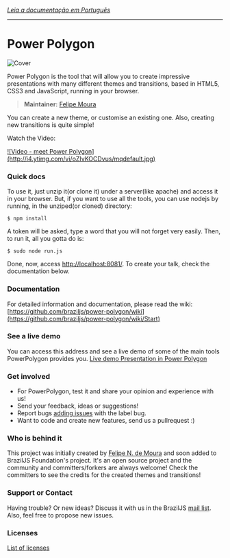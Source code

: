 *[Leia a documentação em Português](https://github.com/braziljs/power-polygon/blob/master/README-pt.md)*

---
# Power Polygon

![Cover](http://braziljs.org/img/projects/power-polygon.jpg)

Power Polygon is the tool that will allow you to create impressive presentations with many different themes and transitions, based in HTML5, CSS3 and JavaScript, running in your browser.

> **Maintainer:** [Felipe Moura](https://github.com/felipenmoura)

You can create a new theme, or customise an existing one. Also, creating new transitions is quite simple!

Watch the Video:

<a href="http://www.youtube.com/watch?v=oZIvKOCDvus" target="_blank">
![Video - meet Power Polygon](http://i4.ytimg.com/vi/oZIvKOCDvus/mqdefault.jpg)
</a>

### Quick docs
To use it, just unzip it(or clone it) under a server(like apache) and access it in your browser.
But, if you want to use all the tools, you can use nodejs by running, in the unziped(or cloned) directory:

`$ npm install`

A token will be asked, type a word that you will not forget very easily.
Then, to run it, all you gotta do is:

`$ sudo node run.js`

Done, now, access <a href='http://localhost:8081/'>http://localhost:8081/</a>.
To create your talk, check the documentation below.

### Documentation
For detailed information and documentation, please read the wiki:
[https://github.com/braziljs/power-polygon/wiki](https://github.com/braziljs/power-polygon/wiki/Start)

### See a live demo
You can access this address and see a live demo of some of the main tools PowerPolygon provides you.
[Live demo Presentation in Power Polygon](http://felipenmoura.org/talks/meet-ppw/)

### Get involved
* For PowerPolygon, test it and share your opinion and experience with us!
* Send your feedback, ideas or suggestions!
* Report bugs [adding issues](https://github.com/braziljs/power-polygon/issues?milestone=2&state=open) with the label bug.
* Want to code and create new features, send us a pullrequest :)

### Who is behind it
This project was initially created by [Felipe N. de Moura](http://felipenmoura.org) and soon added to BrazilJS Foundation's project. It's an open source project and the community and committers/forkers are always welcome!
Check the committers to see the credits for the created themes and transitions!

### Support or Contact
Having trouble? Or new ideas? Discuss it with us in the BrazilJS [mail list](https://groups.google.com/forum/?fromgroups#!forum/braziljs-foundation). Also, feel free to propose new issues.

### Licenses

[List of licenses](https://github.com/braziljs/power-polygon/tree/master/ppw/_licenses)
